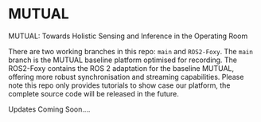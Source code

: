 # MUTUAL
MUTUAL: Towards Holistic Sensing and Inference in the Operating Room

There are two working branches in this repo: `main` and `ROS2-Foxy`. The `main` branch is the MUTUAL baseline platform optimised for recording. The ROS2-Foxy contains the ROS 2 adaptation for the baseline MUTUAL, offering more robust synchronisation and streaming capabilities. Please note this repo only provides tutorials to show case our platform, the complete source code will be released in the future.

Updates Coming Soon....
